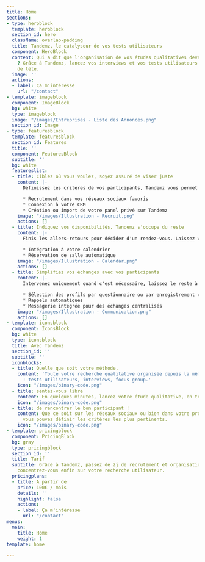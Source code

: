 ```yaml
---
title: Home
sections:
- type: heroblock
  template: heroblock
  section_id: hero
  className: overlap-padding
  title: Tandemz, le catalyseur de vos tests utilisateurs
  component: HeroBlock
  content: Qui a dit que l'organisation de vos études qualitatives devait être compliquée
    ? Grâce à Tandemz, lancez vos interviews et vos tests utilisateurs sans prise
    de tête.
  image: ''
  actions:
  - label: Ça m'intéresse
    url: "/contact"
- template: imageblock
  component: ImageBlock
  bg: white
  type: imageblock
  image: "/images/Entreprises - Liste des Annonces.png"
  section_id: Image
- type: featuresblock
  template: featuresblock
  section_id: Features
  title: ''
  component: FeaturesBlock
  subtitle: ''
  bg: white
  featureslist:
  - title: Ciblez où vous voulez, soyez assuré de viser juste
    content: |-
      Définissez les critères de vos participants, Tandemz vous permet de recruter les plus pertinents là où ils se trouvent:

      * Recrutement dans vos réseaux sociaux favoris
      * Connexion à votre CRM
      * Création ou import de votre panel privé sur Tandemz
    image: "/images/Illustration - Recruit.png"
    actions: []
  - title: Indiquez vos disponibilités, Tandemz s'occupe du reste
    content: |-
      Finis les allers-retours pour décider d'un rendez-vous. Laissez vos participants choisir parmi vos disponibilités.

      * Intégration à votre calendrier
      * Réservation de salle automatique
    image: "/images/Illustration - Calendar.png"
    actions: []
  - title: Simplifiez vos échanges avec vos participants
    content: |-
      Intervenez uniquement quand c'est nécessaire, laissez le reste à Tandemz !

      * Sélection des profils par questionnaire ou par enregistrement vidéo
      * Rappels automatiques
      * Messagerie intégrée pour des échanges centralisés
    image: "/images/Illustration - Communication.png"
    actions: []
- template: iconsblock
  component: IconsBlock
  bg: white
  type: iconsblock
  title: Avec Tandemz
  section_id: ''
  subtitle: ''
  iconblocks:
  - title: Quelle que soit votre méthode,
    content: 'Toute votre recherche qualitative organisée depuis la même plateforme
      : tests utilisateurs, interviews, focus group.'
    icon: "/images/binary-code.png"
  - title: sentez-vous libre
    content: En quelques minutes, lancez votre étude qualitative, en toute autonomie.
    icon: "/images/binary-code.png"
  - title: de rencontrer le bon participant !
    content: Que ce soit sur les réseaux sociaux ou bien dans votre propre panel,
      vous pouvez définir les critères les plus pertinents.
    icon: "/images/binary-code.png"
- template: pricingblock
  component: PricingBlock
  bg: gray
  type: pricingblock
  section_id: ''
  title: Tarif
  subtitle: Grâce à Tandemz, passez de 2j de recrutement et organisation à 1h, et
    concentrez-vous enfin sur votre recherche utilisateur.
  pricingplans:
  - title: A partir de
    price: 100€ / mois
    details: ''
    highlight: false
    actions:
    - label: Ça m'intéresse
      url: "/contact"
menus:
  main:
    title: Home
    weight: 1
template: home

---
```

